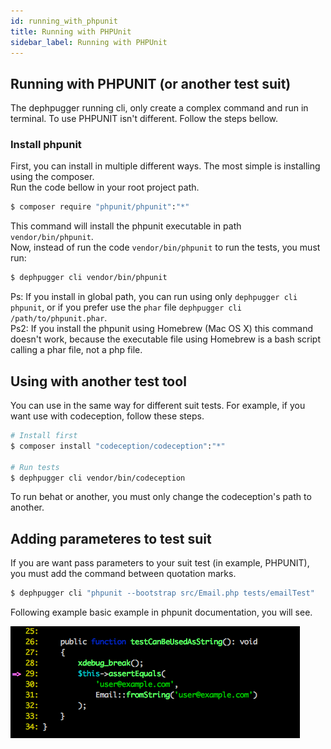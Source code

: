 ```yaml
---
id: running_with_phpunit
title: Running with PHPUnit
sidebar_label: Running with PHPUnit
---
```


## Running with PHPUNIT (or another test suit)

The dephpugger running cli, only create a complex command and run in terminal. To use PHPUNIT isn't different. Follow the steps bellow.

### Install phpunit

First, you can install in multiple different ways. The most simple is installing using the composer.<br>
Run the code bellow in your root project path.

```bash
$ composer require "phpunit/phpunit":"*"
```

This command will install the phpunit executable in path `vendor/bin/phpunit`.<br>
Now, instead of run the code `vendor/bin/phpunit` to run the tests, you must run:

```bash
$ dephpugger cli vendor/bin/phpunit
```


Ps: If you install in global path, you can run using only `dephpugger cli phpunit`, or if you prefer use the `phar` file `dephpugger cli /path/to/phpunit.phar`.<br>
Ps2: If you install the phpunit using Homebrew (Mac OS X) this command doesn't work, because the executable file using Homebrew is a bash script calling a phar file, not a php file.

## Using with another test tool

You can use in the same way for different suit tests. For example, if you want use with codeception, follow these steps.

```bash
# Install first
$ composer install "codeception/codeception":"*"

# Run tests
$ dephpugger cli vendor/bin/codeception
```

To run behat or another, you must only change the codeception's path to another.

## Adding parameteres to test suit

If you are want pass parameters to your suit test (in example, PHPUNIT), you must add the command between quotation marks.

```bash
$ dephpugger cli "phpunit --bootstrap src/Email.php tests/emailTest"
```

Following example basic example in phpunit documentation, you will see.

<img src="/images/dephpugger-unit-xdebug.png" alt="phpunit with dephpugger + xdebug" />
